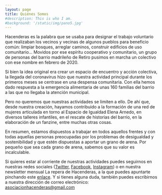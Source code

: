```yaml
---
layout: page
title: Quiénes Somos
#description: This is who I am. 
#background: '/static/img/pano5.jpg'
---
```


Hacenderas es la palabra que se usaba para designar el trabajo voluntario que realizaban los vecinos y vecinas de algunos pueblos para beneficio común: limpiar bosques, arreglar caminos, construir edificios de uso comunitario… Movidos por ese espíritu cooperativo y comunitario, un grupo de personas del barrio madrileño de Retiro pusimos en marcha un colectivo con ese nombre en febrero de 2020.

Si bien la idea original era crear un espacio de encuentro y acción colectiva, la llegada del coronavirus hizo que nuestra actividad principal durante los primeros meses se centrase en una despensa comunitaria. Con ella hemos dado respuesta a la emergencia alimentaria de unas 160 familias del barrio a las que no llegaba la atención municipal.

Pero no queremos que nuestras actividades se limiten a ello. De ahí que, desde nuestra creación, hayamos contribuido a la formación de una red de mujeres articulada en torno al Espacio de Igualdad Elena Arnedo, en diversos talleres infantiles, en el rescate de historias del barrio, en la elaboración de un fanzine, entre muchas otras cosas.

En resumen, estamos dispuestos a trabajar en todos aquellos frentes y con todas aquellas personas preocupadas por los problemas de desigualdad y sostenibilidad y que estén dispuestas a aportar un grano de arena. Por pequeño que sea cada grano de arena, sabemos que su valor es incalculable.

Si quieres estar al corriente de nuestras actividades puedes seguirnos en nuestras redes sociales ([Twitter](https://www.twitter.com/hacenderas), [Facebook](https://www.facebook.com/pages/category/Community-Organization/Asociaci%C3%B3n-Cultural-Hacenderas-105005961133075/), [Instagram](https://www.instagram.com/hacenderas/)) o en nuestra newsletter mensual La repera de Hacenderas, a la que puedes apuntarte pinchando este [enlace](http://eepurl.com/hhXS3j). Y si tienes alguna duda, también puedes escribirnos a nuestra dirección de correo electrónico: [asociacionhacenderas@gmail.com](mailto:asociacionhacenderas@gmail.com)

